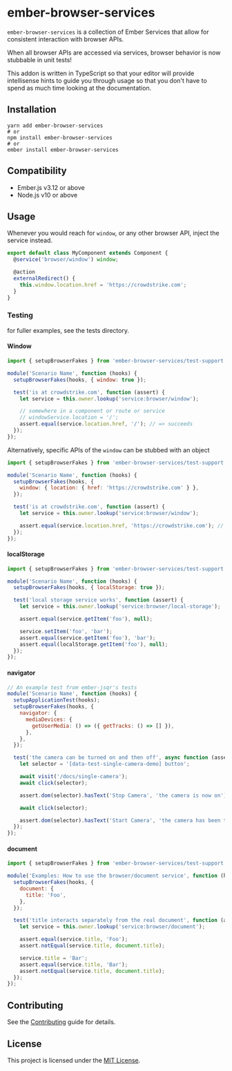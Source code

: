 # ember-browser-services

`ember-browser-services` is a collection of Ember Services that allow for
consistent interaction with browser APIs.

When all browser APIs are accessed via services, browser behavior is now
stubbable in unit tests!

This addon is written in TypeScript so that your editor will provide intellisense
hints to guide you through usage so that you don't have to spend as much time
looking at the documentation.

## Installation

    yarn add ember-browser-services
    # or
    npm install ember-browser-services
    # or
    ember install ember-browser-services

## Compatibility

*   Ember.js v3.12 or above
*   Node.js v10 or above

## Usage

Whenever you would reach for `window`, or any other browser API, inject the
service instead.

```js
export default class MyComponent extends Component {
  @service('browser/window') window;

  @action
  externalRedirect() {
    this.window.location.href = 'https://crowdstrike.com';
  }
}
```

### Testing

for fuller examples, see the tests directory.

#### Window

```js
import { setupBrowserFakes } from 'ember-browser-services/test-support';

module('Scenario Name', function (hooks) {
  setupBrowserFakes(hooks, { window: true });

  test('is at crowdstrike.com', function (assert) {
    let service = this.owner.lookup('service:browser/window');

    // somewhere in a component or route or service
    // windowService.location = '/';
    assert.equal(service.location.href, '/'); // => succeeds
  });
});
```


Alternatively, specific APIs of the `window` can be stubbed with an object

```js
import { setupBrowserFakes } from 'ember-browser-services/test-support';

module('Scenario Name', function (hooks) {
  setupBrowserFakes(hooks, {
    window: { location: { href: 'https://crowdstrike.com' } },
  });

  test('is at crowdstrike.com', function (assert) {
    let service = this.owner.lookup('service:browser/window');

    assert.equal(service.location.href, 'https://crowdstrike.com'); // => succeeds
  });
});
```

#### localStorage

```js
import { setupBrowserFakes } from 'ember-browser-services/test-support';

module('Scenario Name', function (hooks) {
  setupBrowserFakes(hooks, { localStorage: true });

  test('local storage service works', function (assert) {
    let service = this.owner.lookup('service:browser/local-storage');

    assert.equal(service.getItem('foo'), null);

    service.setItem('foo', 'bar');
    assert.equal(service.getItem('foo'), 'bar');
    assert.equal(localStorage.getItem('foo'), null);
  });
});
```

#### navigator

```js
// An example test from ember-jsqr's tests
module('Scenario Name', function (hooks) {
  setupApplicationTest(hooks);
  setupBrowserFakes(hooks, {
    navigator: {
      mediaDevices: {
        getUserMedia: () => ({ getTracks: () => [] }),
      },
    },
  });

  test('the camera can be turned on and then off', async function (assert) {
    let selector = '[data-test-single-camera-demo] button';

    await visit('/docs/single-camera');
    await click(selector);

    assert.dom(selector).hasText('Stop Camera', 'the camera is now on');

    await click(selector);

    assert.dom(selector).hasText('Start Camera', 'the camera has been turned off');
  });
});
```

#### document

```js
import { setupBrowserFakes } from 'ember-browser-services/test-support';

module('Examples: How to use the browser/document service', function (hooks) {
  setupBrowserFakes(hooks, {
    document: {
      title: 'Foo',
    },
  });

  test('title interacts separately from the real document', function (assert) {
    let service = this.owner.lookup('service:browser/document');

    assert.equal(service.title, 'Foo');
    assert.notEqual(service.title, document.title);

    service.title = 'Bar';
    assert.equal(service.title, 'Bar');
    assert.notEqual(service.title, document.title);
  });
});
```

## Contributing

See the [Contributing](CONTRIBUTING.md) guide for details.

## License

This project is licensed under the [MIT License](LICENSE.md).
